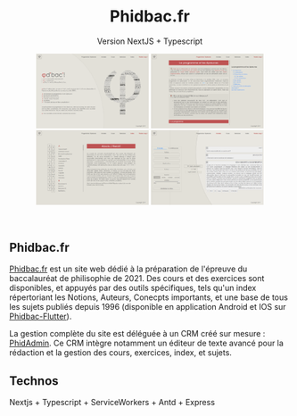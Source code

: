 <p>
<h1 align="center">Phidbac.fr</h1>
<p align="center">
Version NextJS + Typescript</p>

<p align="center" ><img width="40%" src="./docs/Accueil.png"> <img width="40%" src="./docs/Cours.png"><img width="40%" src="./docs/Index.png"> <img width="40%" src="./docs/Sujets.png"></p>
<br/>

## Phidbac.fr

<a href="https://phidbac.fr">Phidbac.fr</a> est un site web dédié à la préparation de l'épreuve du baccalauréat de philisophie de 2021. Des cours et des exercices sont disponibles, et appuyés par des outils spécifiques, tels qu'un index répertoriant les Notions, Auteurs, Conecpts importants, et une base de tous les sujets publiés depuis 1996 (disponible en application Android et IOS sur <a href="https://github.com/guarn/phidbac-flutter">Phidbac-Flutter</a>).

La gestion complète du site est déléguée à un CRM créé sur mesure : <a href="https://github.com/guarn/phidadmin">PhidAdmin</a>.
Ce CRM intègre notamment un éditeur de texte avancé pour la rédaction et la gestion des cours, exercices, index, et sujets.

## Technos

Nextjs + Typescript + ServiceWorkers + Antd + Express